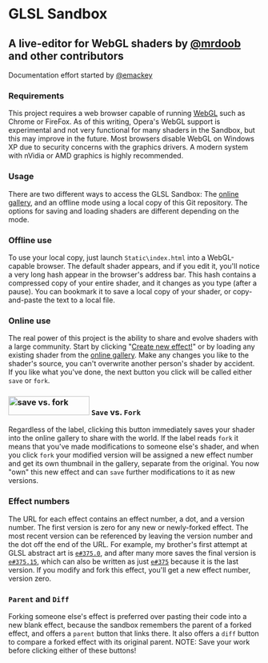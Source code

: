 # GLSL Sandbox

## A live-editor for WebGL shaders by <a href="https://twitter.com/mrdoob">@mrdoob</a> and other contributors

Documentation effort started by <a href="https://twitter.com/emackey">@emackey</a>

### Requirements

This project requires a web browser capable of running <a href="http://get.webgl.org/">WebGL</a> such as Chrome or FireFox.
As of this writing, Opera's WebGL support is experimental and not very functional for many shaders in the Sandbox,
but this may improve in the future.  Most browsers disable WebGL on Windows XP due to security concerns with the
graphics drivers.  A modern system with nVidia or AMD graphics is highly recommended.

### Usage

There are two different ways to access the GLSL Sandbox:  The <a href="http://glsl.heroku.com/">online gallery</a>,
and an offline mode using a local copy of this Git repository.  The options for saving and loading shaders are
different depending on the mode.

### Offline use

To use your local copy, just launch `Static\index.html` into a WebGL-capable browser.  The default shader appears,
and if you edit it, you'll notice a very long hash appear in the browser's address bar.  This hash contains a
compressed copy of your entire shader, and it changes as you type (after a pause).  You can bookmark it to save a
local copy of your shader, or copy-and-paste the text to a local file.

### Online use

The real power of this project is the ability to share and evolve shaders with a large community.  Start by
clicking "<a href="http://glsl.heroku.com/e">Create new effect!</a>" or by loading any existing shader from
the <a href="http://glsl.heroku.com/">online gallery</a>.  Make any changes you like to the shader's source,
you can't overwrite another person's shader by accident.  If you like what you've done, the next button you
click will be called either `save` or `fork`.

### <img src="http://github.com/emackey/glsl-sandbox/raw/mobile-fixes/docs/SaveVsFork.png" alt="save vs. fork" width="162" height="38" /> `Save` vs. `Fork`

Regardless of the label, clicking this button immediately saves your shader into the online gallery to share
with the world.  If the label reads `fork` it means that you've made modifications to someone else's
shader, and when you click `fork` your modified version will be assigned a new effect number and get its
own thumbnail in the gallery, separate from the original.  You now "own" this new effect and can `save` further
modifications to it as new versions.

### Effect numbers

The URL for each effect contains an effect number, a dot, and a version number.  The first version is zero
for any new or newly-forked effect.  The most recent version can be referenced by leaving the version
number and the dot off the end of the URL.  For example, my brother's first attempt at GLSL abstract art
is <a href="http://glsl.heroku.com/e#375.0">`e#375.0`</a>, and after many more saves the final version is
<a href="http://glsl.heroku.com/e#375.15">`e#375.15`</a>, which can also be written as just
<a href="http://glsl.heroku.com/e#375">`e#375`</a> because it is the last version.  If you modify and fork
this effect, you'll get a new effect number, version zero.

### `Parent` and `Diff`

Forking someone else's effect is preferred over pasting their code into a new blank effect, because the
sandbox remembers the parent of a forked effect, and offers a `parent` button that links there.  It also
offers a `diff` button to compare a forked effect with its original parent.  NOTE: Save your work before
clicking either of these buttons!

